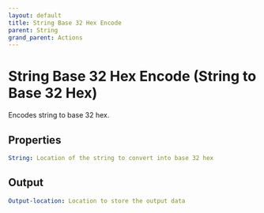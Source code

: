 ```yaml
---
layout: default
title: String Base 32 Hex Encode
parent: String
grand_parent: Actions
---
```

# String Base 32 Hex Encode (String to Base 32 Hex)
Encodes string to base 32 hex.

## Properties
```yaml
String: Location of the string to convert into base 32 hex
```

## Output
```yaml
Output-location: Location to store the output data
```
